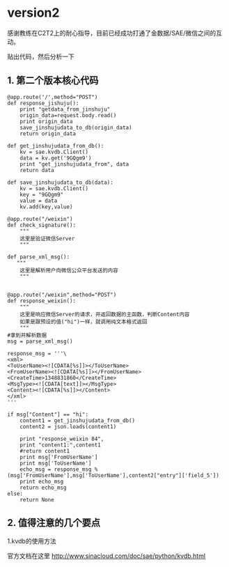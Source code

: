 # version2

感谢教练在C2T2上的耐心指导，目前已经成功打通了金数据/SAE/微信之间的互动。

贴出代码，然后分析一下


## 1. 第二个版本核心代码

    @app.route('/',method="POST")
    def response_jishuju():
        print "getdata_from_jinshuju"
        origin_data=request.body.read()
        print origin_data
        save_jinshujudata_to_db(origin_data)
        return origin_data

    def get_jinshujudata_from_db():
        kv = sae.kvdb.Client()
        data = kv.get('9GQgm9')
        print "get_jinshujudata_from", data
        return data

    def save_jinshujudata_to_db(data):
        kv = sae.kvdb.Client()
        key = "9GQgm9"
        value = data
        kv.add(key,value)
    
    @app.route("/weixin")
    def check_signature():
        """
        这里是验证微信Server
        """

    def parse_xml_msg():
       """
        这里是解析用户向微信公众平台发送的内容
        """

 
    @app.route("/weixin",method="POST")
    def response_weixin():
        """
        这里是响应微信Server的请求，并返回数据的主函数，判断Content内容
        如果是跟预设的值("hi")一样，就调用纯文本格式返回
        """
    #拿到并解析数据
    msg = parse_xml_msg()

    response_msg = '''\
    <xml>
    <ToUserName><![CDATA[%s]]></ToUserName>
    <FromUserName><![CDATA[%s]]></FromUserName>
    <CreateTime>1348831860</CreateTime>
    <MsgType><![CDATA[text]]></MsgType>
    <Content><![CDATA[%s]]></Content>
    </xml>
    '''

    if msg["Content"] == "hi":
        content1 = get_jinshujudata_from_db()
        content2 = json.loads(content1)

        print "response_weixin 84",
        print "content1:",content1
        #return content1
        print msg['FromUserName']
        print msg['ToUserName']
        echo_msg = response_msg % (msg['FromUserName'],msg['ToUserName'],content2["entry"]['field_5'])
        print echo_msg
        return echo_msg
    else:
        return None



## 2. 值得注意的几个要点

1.kvdb的使用方法

官方文档在这里
http://www.sinacloud.com/doc/sae/python/kvdb.html





